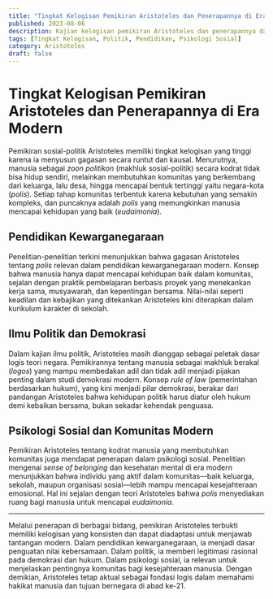 ```yaml
---
title: "Tingkat Kelogisan Pemikiran Aristoteles dan Penerapannya di Era Modern"
published: 2023-08-06
description: Kajian kelogisan pemikiran Aristoteles dan penerapannya dalam pendidikan, politik, dan psikologi sosial di abad ke-21.
tags: [Tingkat Kelogisan, Politik, Pendidikan, Psikologi Sosial]
category: Aristoteles
draft: false
---
```


# Tingkat Kelogisan Pemikiran Aristoteles dan Penerapannya di Era Modern

Pemikiran sosial-politik Aristoteles memiliki tingkat kelogisan yang tinggi karena ia menyusun gagasan secara runtut dan kausal. Menurutnya, manusia sebagai *zoon politikon* (makhluk sosial-politik) secara kodrat tidak bisa hidup sendiri, melainkan membutuhkan komunitas yang berkembang dari keluarga, lalu desa, hingga mencapai bentuk tertinggi yaitu negara-kota (*polis*). Setiap tahap komunitas terbentuk karena kebutuhan yang semakin kompleks, dan puncaknya adalah *polis* yang memungkinkan manusia mencapai kehidupan yang baik (*eudaimonia*).

## Pendidikan Kewarganegaraan

Penelitian-penelitian terkini menunjukkan bahwa gagasan Aristoteles tentang *polis* relevan dalam pendidikan kewarganegaraan modern. Konsep bahwa manusia hanya dapat mencapai kehidupan baik dalam komunitas, sejalan dengan praktik pembelajaran berbasis proyek yang menekankan kerja sama, musyawarah, dan kepentingan bersama. Nilai-nilai seperti keadilan dan kebajikan yang ditekankan Aristoteles kini diterapkan dalam kurikulum karakter di sekolah.

## Ilmu Politik dan Demokrasi

Dalam kajian ilmu politik, Aristoteles masih dianggap sebagai peletak dasar logis teori negara. Pemikirannya tentang manusia sebagai makhluk berakal (*logos*) yang mampu membedakan adil dan tidak adil menjadi pijakan penting dalam studi demokrasi modern. Konsep *rule of law* (pemerintahan berdasarkan hukum), yang kini menjadi pilar demokrasi, berakar dari pandangan Aristoteles bahwa kehidupan politik harus diatur oleh hukum demi kebaikan bersama, bukan sekadar kehendak penguasa.

## Psikologi Sosial dan Komunitas Modern

Pemikiran Aristoteles tentang kodrat manusia yang membutuhkan komunitas juga mendapat penerapan dalam psikologi sosial. Penelitian mengenai *sense of belonging* dan kesehatan mental di era modern menunjukkan bahwa individu yang aktif dalam komunitas—baik keluarga, sekolah, maupun organisasi sosial—lebih mampu mencapai kesejahteraan emosional. Hal ini sejalan dengan teori Aristoteles bahwa *polis* menyediakan ruang bagi manusia untuk mencapai *eudaimonia*.

---

Melalui penerapan di berbagai bidang, pemikiran Aristoteles terbukti memiliki kelogisan yang konsisten dan dapat diadaptasi untuk menjawab tantangan modern. Dalam pendidikan kewarganegaraan, ia menjadi dasar penguatan nilai kebersamaan. Dalam politik, ia memberi legitimasi rasional pada demokrasi dan hukum. Dalam psikologi sosial, ia relevan untuk menjelaskan pentingnya komunitas bagi kesejahteraan manusia. Dengan demikian, Aristoteles tetap aktual sebagai fondasi logis dalam memahami hakikat manusia dan tujuan bernegara di abad ke-21.
